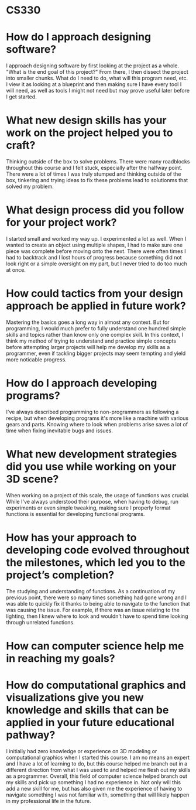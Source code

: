 # CS330

# How do I approach designing software?
I approach designing software by first looking at the project as a whole. "What is the end goal of this project?" From there, I then dissect the project into smaller chunks. What do I need to do, what will this program need, etc. I view it as looking at a blueprint and then making sure I have every tool I will need, as well as tools I might not need but may prove useful later before I get started.

# What new design skills has your work on the project helped you to craft?
Thinking outside of the box to solve problems. There were many roadblocks throughout this course and I felt stuck, especially after the halfway point. There were a lot of times I was truly stumped and thinking outside of the box, tinkering and trying ideas to fix these problems lead to solutionms that solved my problem.

# What design process did you follow for your project work?
I started small and worked my way up. I experimented a lot as well. When I wanted to create an object using multiple shapes, I had to make sure one piece was complete before moving onto the next. There were often times I had to backtrack and I lost hours of progress because something did not look right or a simple oversight on my part, but I never tried to do too much at once.

# How could tactics from your design approach be applied in future work?
Mastering the basics goes a long way in almost any context. But for programming, I would much prefer to fully understand one hundred simple skills and topics rather than know only one complex skill. In this context, I think my method of trying to understand and practice simple concepts before attempting larger projects will help me develop my skills as a programmer, even if tackling bigger projects may seem tempting and yield more noticable progress.

# How do I approach developing programs?
I've always described programming to non-programmers as following a recipe, but when developing programs it's more like a machine with various gears and parts. Knowing where to look when problems arise saves a lot of time when fixing inevitable bugs and issues.

# What new development strategies did you use while working on your 3D scene?
When working on a project of this scale, the usage of functions was crucial. While I've always understood their purpose, when having to debug, run experiments or even simple tweaking, making sure I properly format functions is essential for developing functional programs.

# How has your approach to developing code evolved throughout the milestones, which led you to the project’s completion?
The studying and understanding of functions. As a continuation of my previous point, there were so many times something had gone wrong and I was able to quickly fix it thanks to being able to navigate to the function that was causing the issue. For example, if there was an issue relating to the lighting, then I knew where to look and wouldn't have to spend time looking through unrelated functions.

# How can computer science help me in reaching my goals?
# How do computational graphics and visualizations give you new knowledge and skills that can be applied in your future educational pathway?
I initially had zero knowledge or experience on 3D modeling or computational graphics when I started this course. I am no means an expert and I have a lot of learning to do, but this course helped me branch out in a different direction from what I was used to and helped me flesh out my skills as a programmer. Overall, this field of computer science helped branch out my skills and pick up something I had no experience in. Not only will this add a new skill for me, but has also given me the experience of having to navigate something I was not familiar with, something that will likely happen in my professional life in the future.

